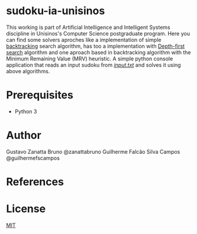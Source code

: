 # sudoku-ia-unisinos
This working is part of Artificial Intelligence and Intelligent Systems discipline in Unisinos's Computer Science postgraduate program. Here you can find some solvers aproches like a implementation of simple [backtracking](https://en.wikipedia.org/wiki/Backtracking) search algorithm, has too a implementation with [Depth-first search](https://en.wikipedia.org/wiki/Depth-first_search) algorithm and one aproach based in backtracking algorithm with the  Minimum Remaining Value (MRV) heuristic. A simple python console application that reads an input sudoku from [_input.txt_](https://raw.githubusercontent.com/zanattabruno/sudoku-ia-unisinos/master/input.txt?token=AHTNX33H5GWYRPVB3WNKDUS7BPLS4) and solves it using above algorithms.

# Prerequisites
  * Python 3

# Author
Gustavo Zanatta Bruno @zanattabruno
Guilherme Falcão Silva Campos @guilhermefscampos

# References


# License
[MIT](./LICENSE)